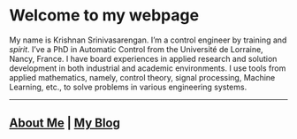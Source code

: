 # Welcome to my webpage

My name is Krishnan Srinivasarengan. I’m a control engineer by training and *spirit*. I’ve a PhD in Automatic Control from the Université de Lorraine, Nancy, France. I have board experiences in applied research and solution development in both industrial and academic environments. I use tools from applied mathematics, namely, control theory, signal processing, Machine Learning, etc., to solve problems in various engineering systems.

---
[About Me](/about/) |  [My Blog](https://krishnans14/github.io/feedback-control/)
---

